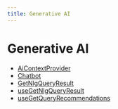 ```yaml
---
title: Generative AI
---
```


# Generative AI

- [AiContextProvider](function.AiContextProvider.md) <Badge type="beta" text="Beta" />
- [Chatbot](function.Chatbot.md) <Badge type="beta" text="Beta" />
- [GetNlgQueryResult](function.GetNlgQueryResult.md) <Badge type="beta" text="Beta" />
- [useGetNlgQueryResult](function.useGetNlgQueryResult.md) <Badge type="beta" text="Beta" />
- [useGetQueryRecommendations](function.useGetQueryRecommendations.md) <Badge type="beta" text="Beta" />
